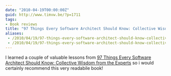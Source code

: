 ```yaml
---
date: "2010-04-19T00:00:00Z"
guid: http://www.timvw.be/?p=1711
tags:
- Book reviews
title: "97 Things Every Software Architect Should Know: Collective Wisdom from the Experts"
aliases:
 - /2010/04/19/97-things-every-software-architect-should-know-collective-wisdom-from-the-experts/
 - /2010/04/19/97-things-every-software-architect-should-know-collective-wisdom-from-the-experts.html
---
```

I learned a couple of valuable lessons from [97 Things Every Software Architect Should Know: Collective Wisdom from the Experts](http://www.amazon.com/Things-Every-Software-Architect-Should/dp/059652269X) so i would certainly recommend this very readabile book!
